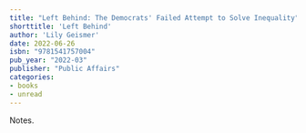 ```yaml
---
title: "Left Behind: The Democrats' Failed Attempt to Solve Inequality"
shorttitle: 'Left Behind'
author: 'Lily Geismer'
date: 2022-06-26
isbn: "9781541757004"
pub_year: "2022-03"
publisher: "Public Affairs"
categories:
- books
- unread
---
```


Notes.